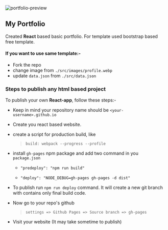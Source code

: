![portfolio-preview](https://abhinavrai23.github.io/images/preview.png)

## My Portfolio

Created **React** based basic portfolio. For template used bootstrap based free template. 

#### If you want to use same template:- 
* Fork the repo
* change image from `./src/images/profile.webp`
* update `data.json` from `./src/data.json`

### Steps to publish any html based project

To publish your own **React-app**, follow these steps:-

* Keep in mind your repository name should be `<your-username>.github.io`
* Create you react based website.
* create a script for production build, like

	> ``` build: webpack --progress --profile ```
* install `gh-pages` npm package and add two command in you `package.json`

   * `"predeploy": "npm run build"`

   * `"deploy": "NODE_DEBUG=gh-pages gh-pages -d dist"`

* To publish run `npm run deploy` command. It will create a new git branch with contains only final build code.
* Now go to your repo's github
	> `settings => Github Pages => Source branch => gh-pages`

* Visit your website (It may take sometime to publish)
